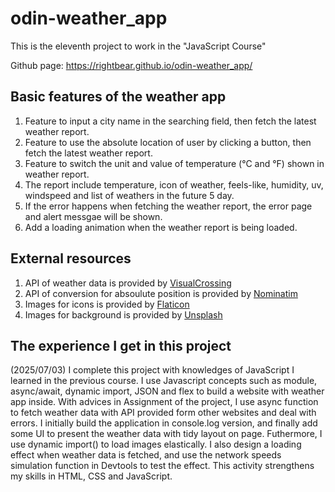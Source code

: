 # odin-weather_app

This is the eleventh project to work in the "JavaScript Course"

Github page: https://rightbear.github.io/odin-weather_app/

## Basic features of the weather app

1. Feature to input a city name in the searching field, then fetch the latest weather report.
2. Feature to use the absolute location of user by clicking a button, then fetch the latest weather report.
3. Feature to switch the unit and value of temperature (°C and °F) shown in weather report.
4. The report include temperature, icon of weather, feels-like, humidity, uv, windspeed and list of weathers in the future 5 day.
5. If the error happens when fetching the weather report, the error page and alert messgae will be shown.
6. Add a loading animation when the weather report is being loaded.

## External resources

1. API of weather data is provided by [VisualCrossing](https://www.visualcrossing.com/)
2. API of conversion for absoulute position is provided by [Nominatim](https://nominatim.openstreetmap.org/ui/search.html)
3. Images for icons is provided by [Flaticon](https://www.flaticon.com/)
4. Images for background is provided by [Unsplash](https://unsplash.com/)

## The experience I get in this project

(2025/07/03) I complete this project with knowledges of JavaScript I learned in the previous course. I use Javascript concepts such as module, async/await, dynamic import, JSON and flex to build a website with weather app inside. With advices in Assignment of the project, I use async function to fetch weather data with API provided form other websites and deal with errors. I initially build the application in console.log version, and finally add some UI to present the weather data with tidy layout on page. Futhermore, I use dynamic import() to load images elastically. I also design a loading effect when weather data is fetched, and use the network speeds simulation function in Devtools to test the effect. This activity strengthens my skills in HTML, CSS and JavaScript.
